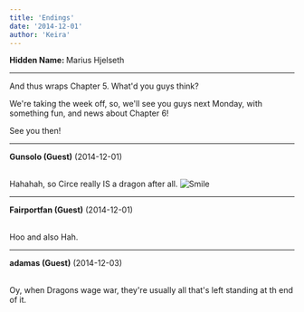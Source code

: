 ```yaml
---
title: 'Endings'
date: '2014-12-01'
author: 'Keira'
---
```


<p><strong>Hidden Name: </strong> Marius Hjelseth</p><hr><p>And thus wraps Chapter 5.  What'd you guys think? </p><p>We're taking the week off, so, we'll see you guys next Monday, with something fun, and news about Chapter 6!</p><p>See you then!</p>

---
**Gunsolo (Guest)** (2014-12-01)

<br> Hahahah, so Circe really IS a dragon after all. <img src="//smilies/smile.gif" alt="Smile" border="0"><br>

---
**Fairportfan (Guest)** (2014-12-01)

<br> Hoo and also Hah.

---
**adamas (Guest)** (2014-12-03)

<br> Oy, when Dragons wage war, they're usually all that's left standing at th end of it.<br>

